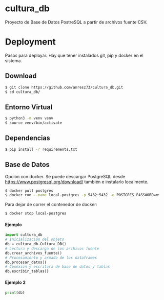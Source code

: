 # cultura_db
Proyecto de Base de Datos PostreSQL a partir de archivos fuente CSV.
# Deployment
Pasos para deployar.
Hay que tener instalados git, pip y docker en el sistema.
## Download
```sh
$ git clone https://github.com/anresz73/cultura_db.git
$ cd cultura_db/
```

## Entorno Virtual
```sh
$ python3 -m venv venv
$ source venv/bin/activate
```

## Dependencias
```sh
$ pip install -r requirements.txt
```

## Base de Datos
Opción con docker. Se puede descargar PostgreSQL desde https://www.postgresql.org/download/ también e instalarlo localmente.
```sh
$ docker pull postgres
$ docker run --name local-postgres -p 5432:5432 -e POSTGRES_PASSWORD=mysecretpassword -d postgres
```
Para dejar de correr el contenedor de docker:
```sh
$ docker stop local-postgres
```

#### Ejemplo
```python
import cultura_db
# Inicialización del objeto
db = cultura_db.Cultura_DB()
# Lectura y descarga de los archivos fuente
db.crear_archivos_fuente()
# Procesamiento y armado de los dataframes
db.procesar_datos()
# Conexión y escritura de base de datos y tablas
db.escribir_tablas()
```

#### Ejemplo 2
```python
print(db)
```
